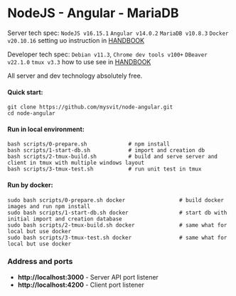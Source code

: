 # NodeJS - Angular - MariaDB

Server tech spec: `NodeJS v16.15.1` `Angular v14.0.2` `MariaDB v10.8.3` `Docker v20.10.16` setting uo instruction in [HANDBOOK](HANDBOOK.md)

Developer tech spec: `Debian v11.3`, `Chrome dev tools v100+` `DBeaver v22.1.0` `tmux v3.3` how to use see in [HANDBOOK](HANDBOOK.md)

All server and dev technology absolutely free. 

#### Quick start:
```
git clone https://github.com/mysvit/node-angular.git
cd node-angular
```
#### Run in local environment:
```
bash scripts/0-prepare.sh             # npm install
bash scripts/1-start-db.sh            # import and creation db 
bash scripts/2-tmux-build.sh          # build and serve server and client in tmux with multiple windows layout  
bash scripts/3-tmux-test.sh           # run unit test in tmux
```
#### Run by docker:
```
sudo bash scripts/0-prepare.sh docker                 # build docker images and run npm install 
sudo bash scripts/1-start-db.sh docker                # start db with initial import and creation database 
sudo bash scripts/2-tmux-build.sh docker              # same what for local but use docker 
sudo bash scripts/3-tmux-test.sh docker               # same what for local but use docker
```
### Address and ports
- **http://localhost:3000** - Server API port listener
- **http://localhost:4200** - Client port listener
